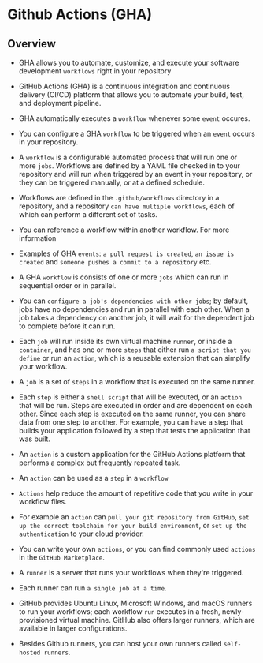 # Github Actions (GHA)

## Overview

- GHA allows you to automate, customize, and execute your software development `workflows` right in your repository

- GitHub Actions (GHA) is a continuous integration and continuous delivery (CI/CD) platform that allows you to automate your build, test, and deployment pipeline.

- GHA automatically executes a `workflow` whenever some `event` occures.

- You can configure a GHA `workflow` to be triggered when an `event` occurs in your repository.

- A `workflow` is a configurable automated process that will run one or more `jobs`. Workflows are defined by a YAML file checked in to your repository and will run when triggered by an event in your repository, or they can be triggered manually, or at a defined schedule.

- Workflows are defined in the `.github/workflows` directory in a repository, and a repository `can have multiple workflows`, each of which can perform a different set of tasks.

- You can reference a workflow within another workflow. For more information

- Examples of GHA `events`: `a pull request is created`, `an issue is created` and `someone pushes a commit to a repository` etc.

- A GHA `workflow` is consists of one or more `jobs` which can run in sequential order or in parallel.

- You can `configure a job's dependencies with other jobs`; by default, jobs have no dependencies and run in parallel with each other. When a job takes a dependency on another job, it will wait for the dependent job to complete before it can run.

- Each `job` will run inside its own virtual machine `runner`, or inside a `container`, and has one or more `steps` that either run `a script that you define` or run an `action`, which is a reusable extension that can simplify your workflow.

- A `job` is a set of `steps` in a workflow that is executed on the same runner.

- Each `step` is either a `shell script` that will be executed, or an `action` that will be run. Steps are executed in order and are dependent on each other. Since each step is executed on the same runner, you can share data from one step to another. For example, you can have a step that builds your application followed by a step that tests the application that was built.

- An `action` is a custom application for the GitHub Actions platform that performs a complex but frequently repeated task.

- An `action` can be used as a `step` in a `workflow`

- `Actions` help reduce the amount of repetitive code that you write in your workflow files.

- For example an `action` can `pull your git repository from GitHub`, `set up the correct toolchain for your build environment`, or `set up the authentication` to your cloud provider.

- You can write your own `actions`, or you can find commonly used `actions` in the `GitHub Marketplace`.

- A `runner` is a server that runs your workflows when they're triggered.

- Each runner can run `a single job at a time`.

- GitHub provides Ubuntu Linux, Microsoft Windows, and macOS runners to run your workflows; each workflow `run` executes in a fresh, newly-provisioned virtual machine. GitHub also offers larger runners, which are available in larger configurations.

- Besides Github runners, you can host your own runners called `self-hosted runners`.
